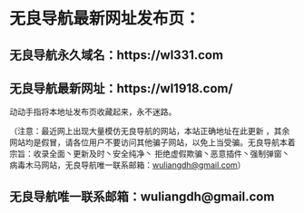 <h1>无良导航最新网址发布页：</h1>
<h2>无良导航永久域名：https://wl331.com</h2>
<h2>无良导航最新网址：https://wl1918.com/</h2>

动动手指将本地址发布页收藏起来，永不迷路。

（注意：最近网上出现大量模仿无良导航的网站，本站正确地址在此更新 ，其余网站均是假冒，请各位用户不要访问其他骗子网站，以免上当受骗。无良导航本着宗旨：收录全面丶更新及时丶安全纯净丶 拒绝虚假欺骗丶恶意插件丶强制弹窗丶病毒木马网站，无良导航唯一联系邮箱：wuliangdh@gmail.com）
<h2>无良导航唯一联系邮箱：wuliangdh@gmail.com</h2>
